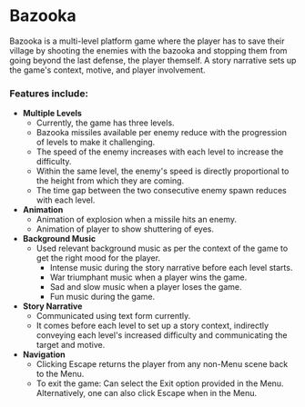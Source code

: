 # Bazooka

Bazooka is a multi-level platform game where the player has to save their village by shooting the enemies with the bazooka and stopping them from going beyond the last defense, the player themself. A story narrative sets up the game's context, motive, and player involvement.

### Features include:
- **Multiple Levels**
  -	Currently, the game has three levels.
  - Bazooka missiles available per enemy reduce with the progression of levels to make it challenging.
  -	The speed of the enemy increases with each level to increase the difficulty.
  -	Within the same level, the enemy's speed is directly proportional to the height from which they are coming.
  -	The time gap between the two consecutive enemy spawn reduces with each level.
- **Animation**
  - Animation of explosion when a missile hits an enemy.
  - Animation of player to show shuttering of eyes.
- **Background Music**
  - Used relevant background music as per the context of the game to get the right mood for the player. 
    - Intense music during the story narrative before each level starts.
    - War triumphant music when a player wins the game.
    - Sad and slow music when a player loses the game.
    - Fun music during the game.
- **Story Narrative**
  - Communicated using text form currently.
  -	It comes before each level to set up a story context, indirectly conveying each level's increased difficulty and communicating the target and motive.
- **Navigation**
  - Clicking Escape returns the player from any non-Menu scene back to the Menu.
  -	To exit the game: Can select the Exit option provided in the Menu. Alternatively, one can also click Escape when in the Menu.



